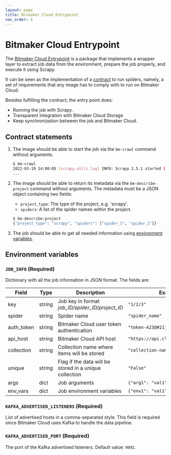 ```yaml
---
layout: page
title: Bitmaker Cloud Entrypoint
nav_order: 4
---
```


# Bitmaker Cloud Entrypoint

The [Bitmaker Cloud Entrypoint](https://github.com/bitmakerla/bitmaker-entrypoint)
is a package that implements a wrapper layer to extract job data from the environment,
prepare the job properly, and execute it using Scrapy.

It can be seen as the implementation of a [contract](#contract-statements) to run
spiders, namely, a set of requirements that any image has to comply with to run
on Bitmaker Cloud.

Besides fulfilling the contract, the entry point does:
- Running the job with Scrapy.
- Transparent integration with Bitmaker Cloud Storage
- Keep synchronization between the job and Bitmaker Cloud.

## Contract statements

1. The image should be able to start the job via the `bm-crawl` command without
   arguments.
   ```bash
   $ bm-crawl
   2022-03-19 14:00:05 [scrapy.utils.log] INFO: Scrapy 2.5.1 started (bot: books)
   ...
   ```
2. The image should be able to return its metadata via the `bm-describe-project`
   command without arguments. The metadata must be a JSON object containing two
   fields:
   - `project_type`: The type of the project, e.g. 'scrapy'.
   - `spiders`: A list of the spider names within the project.

   ```bash
   $ bm-describe-project
   {"project_type": "scrapy", "spiders": ["spider_1", "spider_2"]}
   ```
3. The job should be able to get all needed information using
   [environment variables](#environment-variables).

## Environment variables

### `JOB_INFO` (Required)

Dictionary with all the job information in JSON format. The fields are:

| Field | Type | Description | Example | Required |
| - | - | - | - | - |
| key | string | Job key in format *job_ID/spider_ID/project_ID* | `"1/2/3"` | Yes |
| spider | string | Spider name | `"spider_name"` | Yes |
| auth\_token | string | Bitmaker Cloud user token authentication | `"token-A23@#21j"` | Yes |
| api\_host | string | Bitmaker Cloud API host | `"https://api.cloud.bitmaker.dev"` | Yes |
| collection | string | Collection name where items will be stored | `"collection-name"` | Yes |
| unique | string | Flag if the data will be stored in a unique collection | `"False"` | Only for cronjobs |
| args | dict | Job arguments | `{"arg1": "val1", "arg2": "val2"}` | No |
| env_vars | dict | Job environment variables | `{"env1": "val1", "env2": "val2"}` | No |

### `KAFKA_ADVERTISED_LISTENERS` (Required)

List of advertised hosts in a comma-separated style.
This field is required since Bitmaker Cloud uses Kafka to handle the data pipeline.

### `KAFKA_ADVERTISED_PORT` (Required)

The port of the Kafka advertised listeners. Default value: `9092`.
